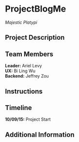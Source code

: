 # ProjectBlogMe
*Majestic Platypi*

Project Description
------------------- 

Team Members
------------
**Leader:** Ariel Levy  
**UX:** Bi Ling Wu  
**Backend:** Jeffrey Zou    

Instructions
------------

Timeline
--------
**10/09/15:** Project Start  

Additional Information
----------------------
